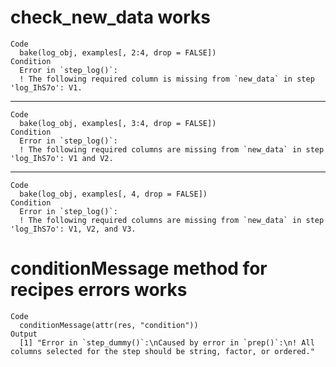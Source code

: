 # check_new_data works

    Code
      bake(log_obj, examples[, 2:4, drop = FALSE])
    Condition
      Error in `step_log()`:
      ! The following required column is missing from `new_data` in step 'log_IhS7o': V1.

---

    Code
      bake(log_obj, examples[, 3:4, drop = FALSE])
    Condition
      Error in `step_log()`:
      ! The following required columns are missing from `new_data` in step 'log_IhS7o': V1 and V2.

---

    Code
      bake(log_obj, examples[, 4, drop = FALSE])
    Condition
      Error in `step_log()`:
      ! The following required columns are missing from `new_data` in step 'log_IhS7o': V1, V2, and V3.

# conditionMessage method for recipes errors works

    Code
      conditionMessage(attr(res, "condition"))
    Output
      [1] "Error in `step_dummy()`:\nCaused by error in `prep()`:\n! All columns selected for the step should be string, factor, or ordered."

